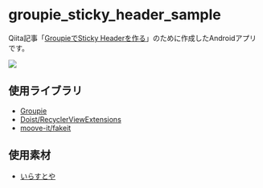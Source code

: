 # groupie_sticky_header_sample

Qiita記事「[GroupieでSticky Headerを作る](https://qiita.com/tfandkusu/b7681169c374a40dfb6e)」のために作成したAndroidアプリです。

<img src="https://raw.githubusercontent.com/tfandkusu/groupie_sticky_header_sample/movie.gif">

## 使用ライブラリ

- [Groupie](https://github.com/lisawray/groupie)
- [Doist/RecyclerViewExtensions](https://github.com/Doist/RecyclerViewExtensions)
- [moove-it/fakeit](https://github.com/moove-it/fakeit)

## 使用素材

- [いらすとや](https://www.irasutoya.com/)

